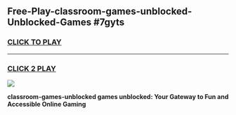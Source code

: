 
## Free-Play-classroom-games-unblocked-Unblocked-Games #7gyts
<h3>
<a href="https://news.freeplayer.one?title=classroom-games-unblocked&ref=8M">CLICK TO PLAY</a></h3>
<hr>

<h3>
<a href="https://news.freeplayer.one?title=classroom-games-unblocked&ref=8M">CLICK 2 PLAY</a>
  
</h3>

<a href="https://news.freeplayer.one?title=classroom-games-unblocked&ref=8M"><img src="https://clearcache.store/games.png"></a>


**classroom-games-unblocked games unblocked: Your Gateway to Fun and Accessible Online Gaming**
